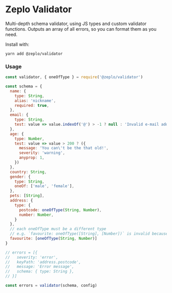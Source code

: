 # Zeplo Validator

Multi-depth schema validator, using JS types and custom validator functions. Outputs an array of all errors, so you can format them as you need.

Install with:

```
yarn add @zeplo/validator
```

### Usage

```js
const validator, { oneOfType } = require('@zeplo/validator')

const schema = {
  name: {
    type: String,
    alias: 'nickname',
    required: true,
  },
  email: {
    type: String,
    test: value => value.indexOf('@') > -1 ? null : 'Invalid e-mail address'
  },
  age: {
    type: Number,
    test: value => value > 200 ? ({
      message: 'You can\'t be the that old!',
      severity: 'warning',
      anyprop: 1,
    })
  },
  country: String,
  gender: {
    type: String,
    oneOf: ['male', 'female'],
  },
  pets: [String],
  address: {
    type: {
      postcode: oneOfType(String, Number),
      number: Number,
    }
  },
  // each oneOfType must be a different type
  // e.g. `favourite: oneOfType([String], [Number])` is invalid because both are arrays
  favourite: [oneOfType(String, Number)]
}

// errors = [{
//   severity: 'error',
//   keyPath: 'address.postcode',
//   message: 'Error message',
//   schema: { type: String },
// }]

const errors = validator(schema, config)
```

